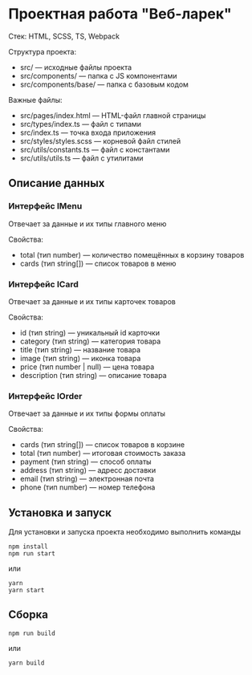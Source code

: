 # Проектная работа "Веб-ларек"

Стек: HTML, SCSS, TS, Webpack

Структура проекта:
- src/ — исходные файлы проекта
- src/components/ — папка с JS компонентами
- src/components/base/ — папка с базовым кодом

Важные файлы:
- src/pages/index.html — HTML-файл главной страницы
- src/types/index.ts — файл с типами
- src/index.ts — точка входа приложения
- src/styles/styles.scss — корневой файл стилей
- src/utils/constants.ts — файл с константами
- src/utils/utils.ts — файл с утилитами

## Описание данных

### Интерфейс IMenu
Отвечает за данные и их типы главного меню

Свойства:
- total (тип number) — количество помещённых в корзину товаров
- cards (тип string[]) — список товаров в меню

### Интерфейс ICard
Отвечает за данные и их типы карточек товаров

Свойства:
- id (тип string) — уникальный id карточки
- category (тип string) — категория товара
- title (тип string) — название товара
- image (тип string) — иконка товара
- price (тип number | null) — цена товара
- description (тип string) — описание товара

### Интерфейс IOrder
Отвечает за данные и их типы формы оплаты

Свойства:
- cards (тип string[]) — список товаров в корзине
- total (тип number) — итоговая стоимость заказа
- payment (тип string) — способ оплаты
- address (тип string) — адресс доставки
- email (тип string) — электронная почта
- phone (тип number) — номер телефона

## Установка и запуск
Для установки и запуска проекта необходимо выполнить команды

```
npm install
npm run start
```

или

```
yarn
yarn start
```
## Сборка

```
npm run build
```

или

```
yarn build
```
